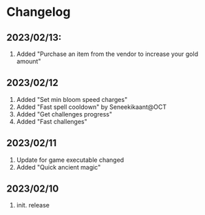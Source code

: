 # Changelog

## 2023/02/13:
1. Added "Purchase an item from the vendor to increase your gold amount"

## 2023/02/12
1. Added "Set min bloom speed charges"
1. Added "Fast spell cooldown" by Seneekikaant@OCT
1. Added "Get challenges progress"
1. Added "Fast challenges"

## 2023/02/11
1. Update for game executable changed
1. Added "Quick ancient magic"

## 2023/02/10
1. init. release  

